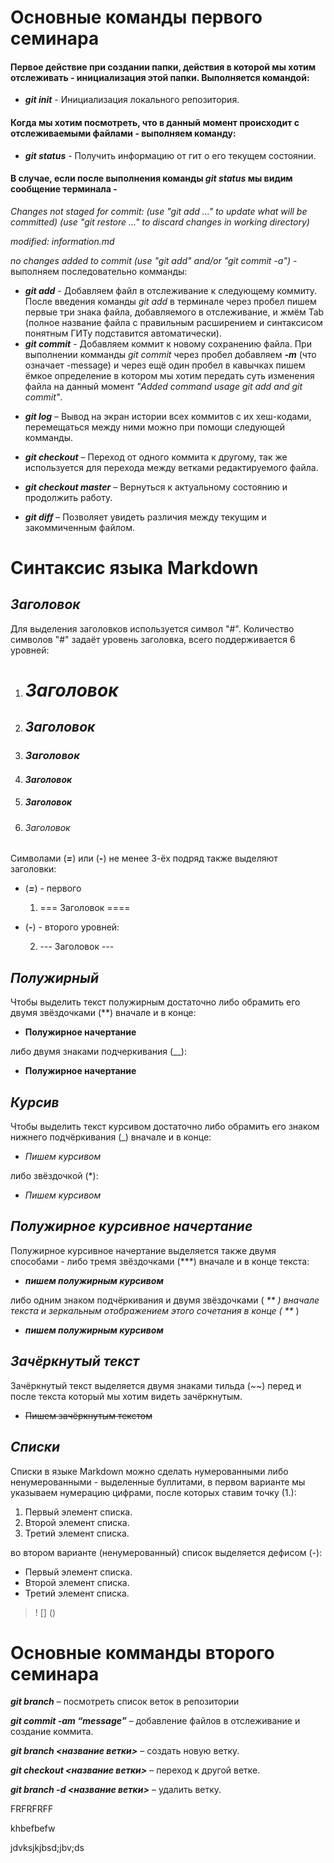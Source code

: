 # **Основные команды первого семинара**

#### Первое действие при создании папки, действия в которой мы хотим отслеживать - инициализация этой папки. Выполняется командой:

- _**git init**_ - Инициализация локального репозитория.

#### Когда мы хотим посмотреть, что в данный момент происходит с отслеживаемыми файлами - выполняем команду:

- _**git status**_ - Получить информацию от гит о его текущем состоянии.

#### В случае, если после выполнения команды _git status_ мы видим сообщение терминала - 
  _Changes not staged for commit:
  (use "git add <file>..." to update what will be committed)
  (use "git restore <file>..." to discard changes in working directory)_

_modified:   information.md_

_no changes added to commit (use "git add" and/or "git commit -a")_ - выполняем последовательно комманды:

- _**git add**_ - Добавляем файл в отслеживание к следующему коммиту. После введения команды _git add_ в терминале через пробел пишем первые три знака файла, добавляемого в отслеживание, и жмём Tab (полное название файла с правильным расширением и синтаксисом понятным ГИТу подставится автоматически).
- _**git commit**_ - Добавляем коммит к новому сохранению файла. При выполнении комманды _git commit_ через пробел добавляем _**-m**_ (что означает -message) и через ещё один пробел в кавычках пишем ёмкое определение в котором мы хотим передать суть изменения файла на данный момент _"Added command usage git add and git commit"_.

* _**git log**_ – Вывод на экран истории всех коммитов с их хеш-кодами, перемещаться между ними можно при помощи следующей комманды.

* _**git checkout**_ – Переход от одного коммита к другому, так же используется для перехода между ветками редактируемого файла.

* _**git checkout master**_ – Вернуться к актуальному состоянию и продолжить работу.

* _**git diff**_ – Позволяет увидеть различия между текущим и закоммиченным файлом.

# **Синтаксис языка Markdown**

## _**Заголовок**_

Для выделения заголовков используется символ "#". Количество символов "#" задаёт уровень заголовка, всего поддерживается 6 уровней:

1. # _Заголовок_
2. ## _Заголовок_
3. ### _Заголовок_
4. #### _Заголовок_
5. ##### _Заголовок_
6. ###### _Заголовок_

Символами (_**=**_) или  (_**-**_) не менее 3-ёх подряд также выделяют заголовки:

 - (_**=**_) - первого

   1. === Заголовок ====

 - (_**-**_) - второго уровней:

   2. --- Заголовок ---  

## _**Полужирный**_

Чтобы выделить текст полужирным достаточно либо обрамить его двумя звёздочками (**) вначале и в конце:

- **Полужирное начертание** 

либо двумя знаками подчеркивания (__):

 - __Полужирное начертание__

## _**Курсив**_

 Чтобы выделить текст курсивом достаточно либо обрамить его знаком нижнего подчёркивания (_) вначале и в конце:

 - _Пишем курсивом_

 либо звёздочкой (*):

 - *Пишем курсивом*

## _**Полужирное курсивное начертание**_

Полужирное курсивное начертание выделяется также двумя способами - либо тремя звёздочками (***) вначале и в конце текста:

  - ***пишем полужирным курсивом***

либо одним знаком подчёркивания и двумя звёздочками ( _** ) вначале текста и зеркальным отображением этого сочетания в конце ( **_ )

  - _**пишем полужирным курсивом**_

## _**Зачёркнутый текст**_

Зачёркнутый текст выделяется двумя знаками тильда (~~) перед и после текста который мы хотим видеть зачёркнутым.

  - ~~Пишем зачёркнутым текстом~~

## _**Списки**_

Списки в языке Markdown можно сделать нумерованными либо ненумерованными - выделенные буллитами, в первом варианте мы указываем нумерацию цифрами, после которых ставим точку (1.):

  1. Первый элемент списка.
  2. Второй элемент списка.
  3. Третий элемент списка.

  во втором варианте (ненумерованный) список выделяется дефисом (-):

  - Первый элемент списка.
  - Второй элемент списка.
  - Третий элемент списка. 

> ! [] ()

# **Основные комманды второго семинара**

_**git branch**_ – посмотреть список веток в репозитории

_**git commit -am “message”**_ – добавление файлов в отслеживание и       создание коммита.

_**git branch <название ветки>**_ – создать новую ветку.

_**git checkout <название ветки>**_ – переход к другой ветке.

_**git branch -d <название ветки>**_ – удалить ветку.

FRFRFRFF

khbefbefw

jdvksjkjbsd;jbv;ds


